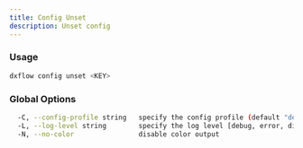 ```yaml
---
title: Config Unset 
description: Unset config
---
```


### Usage

```bash
dxflow config unset <KEY>
```

### Global Options

```bash
  -C, --config-profile string   specify the config profile (default "default")
  -L, --log-level string        specify the log level [debug, error, disabled] (default "disabled")
  -N, --no-color                disable color output
```

